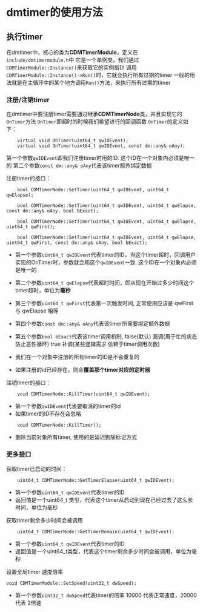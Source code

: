 
# dmtimer的使用方法

## 执行timer
在dmtimer中，核心的类为**CDMTimerModule**，定义在`include/dmtimermodule.h`中
它是一个单例类，我们通过`CDMTimerModule::Instance()`来获取它的实例指针
调用`CDMTimerModule::Instance()->Run()`时，它就会执行所有过期的timer
一般的用法就是在主循环中的某个地方调用`Run()`方法，来执行所有过期的timer

### 注册/注销timer
在dmtimer中要注册timer需要通过继承**CDMTimerNode**类，并且实现它的`OnTimer`方法
`OnTimer`即超时的时候我们希望进行的回调函数
`OnTimer`的定义如下：
```
    virtual void OnTimer(uint64_t qwIDEvent);
    virtual void OnTimer(uint64_t qwIDEvent, const dm::any& oAny);
```

第一个参数`qwIDEvent`即我们注册timer时用的ID. 这个ID在一个对象内必须是唯一的
第二个参数`const dm::any& oAny`代表该timer额外绑定数据


注册timer的接口：
```
    bool CDMTimerNode::SetTimer(uint64_t qwIDEvent, uint64_t qwElapse);

    bool CDMTimerNode::SetTimer(uint64_t qwIDEvent, uint64_t qwElapse, const dm::any& oAny, bool bExact);

    bool CDMTimerNode::SetTimer(uint64_t qwIDEvent, uint64_t qwElapse, uint64_t qwFirst);
```

```
    bool CDMTimerNode::SetTimer(uint64_t qwIDEvent, uint64_t qwElapse, uint64_t qwFirst, const dm::any& oAny, bool bExact);
```

*    第一个参数`uint64_t qwIDEvent`代表timer的ID，当这个timer超时，回调用户实现的OnTimer时，参数就会和这个`qwIDEvent`一致. 这个ID在一个对象内必须是唯一的
*    第二个参数`uint64_t qwElapse`代表超时时间，即从现在开始过多少时间这个timer超时，单位为**毫秒**
*    第三个参数`uint64_t qwFirst`代表第一次触发时间, 正常使用应该是 qwFirst 与 qwElapse 相等
*    第四个参数`const dm::any& oAny`代表该timer所需要绑定额外数据
*    第五个参数`bool bExact`代表该timer调用机制, false(默认) 漏调(用于忙的状态 防止恶性循环) true 补调(某些逻辑需求 依赖于timer调用次数)

*    我们在一个对象中注册的所有timer的ID是不会重复的
*    如果注册的id已经存在，则会**覆盖那个timer对应的定时器**

注销timer的接口：
```
    void CDMTimerNode::KillTimer(uint64_t qwIDEvent);
```

*    第一个参数`qwIDEvent`代表要取消的timer的id
*    如果timer的ID不存在会忽略
```
    void CDMTimerNode::KillTimer();
```

*    删除当前对象所有timer, 使用的是延迟删除标记方式

### 更多接口
获取timer已启动的时间：
```
    uint64_t CDMTimerNode::GetTimerElapse(uint64_t qwIDEvent);
```

*    第一个参数`uint64_t qwIDEvent`代表timer的ID
*    返回值是一个uint64_t 类型，代表这个timer从启动到现在已经过去了这么长时间，单位为毫秒

获取timer剩余多少时间会被调用
``` 
    uint64_t CDMTimerNode::GetTimerRemain(uint64_t qwIDEvent);
```

*    第一个参数`uint64_t qwIDEvent`代表timer的ID
*    返回值是一个uint64_t类型，代表这个timer剩余多少时间会被调用，单位为毫秒

设置全局timer 速度倍率

```
void CDMTimerModule::SetSpeed(uint32_t dwSpeed);

```
*    第一个参数`uint32_t dwSpeed`代表timer的倍率 10000 代表正常速度，20000 代表 2倍速